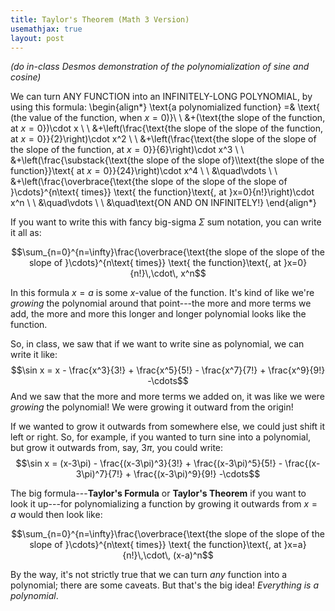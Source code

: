 ```yaml
---
title: Taylor's Theorem (Math 3 Version)
usemathjax: true
layout: post
---
```



*(do in-class Desmos demonstration of the polynomialization of sine and cosine)*


We can turn ANY FUNCTION into an INFINITELY-LONG POLYNOMIAL, by using this formula:
\begin{align*}
\text{a polynomialized function} =& \text{   (the value of the function, when $x=0$)}\\ \\
&+(\text{the slope of the function, at $x=0$})\cdot x \\ \\
&+\left(\frac{\text{the slope of the slope of the function, at $x=0$}}{2}\right)\cdot x^2  \\ \\
&+\left(\frac{\text{the slope of the slope of the slope of the function, at $x=0$}}{6}\right)\cdot x^3 \\ \\
&+\left(\frac{\substack{\text{the slope of the slope of}\\\text{the slope of the function}}\text{ at $x=0$}}{24}\right)\cdot x^4 \\ \\
&\quad\vdots \\ \\
&+\left(\frac{\overbrace{\text{the slope of the slope of the slope of }\cdots}^{n\text{ times}} \text{ the function}\text{, at }x=0}{n!}\right)\cdot x^n \\ \\
&\quad\vdots \\ \\
&\quad\text{ON AND ON INFINITELY!}
\end{align*}

If you want to write this with fancy big-sigma $\Sigma$ sum notation, you can write it all as:

$$\sum_{n=0}^{n=\infty}\frac{\overbrace{\text{the slope of the slope of the slope of }\cdots}^{n\text{ times}} \text{ the function}\text{, at }x=0}{n!}\,\cdot\, x^n$$

In this formula $x=a$ is some $x$-value of the function. It's kind of like we're *growing* the polynomial around that point---the more and more terms we add, the more and more this longer and longer polynomial looks like the function. 

So, in class, we saw that if we want to write sine as polynomial, we can write it like:
$$\sin x = x - \frac{x^3}{3!} + \frac{x^5}{5!} - \frac{x^7}{7!} + \frac{x^9}{9!} -\cdots$$
And we saw that the more and more terms we added on, it was like we were *growing* the polynomial! We were growing it outward from the origin!

If we wanted to grow it outwards from somewhere else, we could just shift it left or right. So, for example, if you wanted to turn sine into a polynomial, but grow it outwards from, say, $3\pi$, you could write:
$$\sin x = (x-3\pi) - \frac{(x-3\pi)^3}{3!} + \frac{(x-3\pi)^5}{5!} - \frac{(x-3\pi)^7}{7!} + \frac{(x-3\pi)^9}{9!} -\cdots$$

The big formula---**Taylor's Formula** or **Taylor's Theorem** if you want to look it up---for polynomializing a function by growing it outwards from $x=a$ would then look like:

$$\sum_{n=0}^{n=\infty}\frac{\overbrace{\text{the slope of the slope of the slope of }\cdots}^{n\text{ times}} \text{ the function}\text{, at }x=a}{n!}\,\cdot\, (x-a)^n$$

By the way, it's not strictly true that we can turn *any* function into a polynomial; there are some caveats. But that's the big idea! *Everything is a polynomial*.
